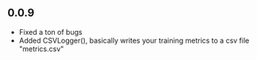 ## 0.0.9 
* Fixed a ton of bugs  
* Added CSVLogger(), basically writes your training metrics to a csv file "metrics.csv"